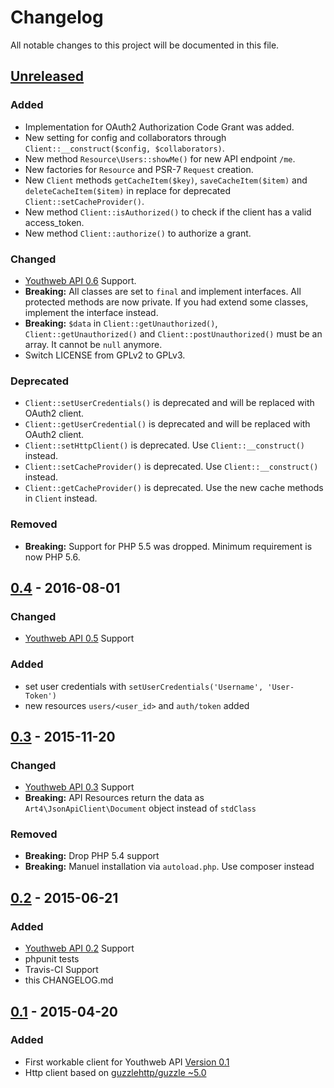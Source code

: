 # Changelog

All notable changes to this project will be documented in this file.

## [Unreleased]

### Added

- Implementation for OAuth2 Authorization Code Grant was added.
- New setting for config and collaborators through `Client::__construct($config, $collaborators)`.
- New method `Resource\Users::showMe()` for new API endpoint `/me`.
- New factories for `Resource` and PSR-7 `Request` creation.
- New `Client` methods `getCacheItem($key)`, `saveCacheItem($item)` and `deleteCacheItem($item)` in replace for deprecated `Client::setCacheProvider()`.
- New method `Client::isAuthorized()` to check if the client has a valid access_token.
- New method `Client::authorize()` to authorize a grant.

### Changed

- [Youthweb API 0.6](https://github.com/youthweb/youthweb-api/releases/tag/0.6) Support.
- **Breaking:** All classes are set to `final` and implement interfaces. All protected methods are now private. If you had extend some classes, implement the interface instead.
- **Breaking:** `$data` in `Client::getUnauthorized()`, `Client::getUnauthorized()` and `Client::postUnauthorized()` must be an array. It cannot be `null` anymore.
- Switch LICENSE from GPLv2 to GPLv3.

### Deprecated

- `Client::setUserCredentials()` is deprecated and will be replaced with OAuth2 client.
- `Client::getUserCredential()` is deprecated and will be replaced with OAuth2 client.
- `Client::setHttpClient()` is deprecated. Use `Client::__construct()` instead.
- `Client::setCacheProvider()` is deprecated. Use `Client::__construct()` instead.
- `Client::getCacheProvider()` is deprecated. Use the new cache methods in `Client` instead.

### Removed

- **Breaking:** Support for PHP 5.5 was dropped. Minimum requirement is now PHP 5.6.

## [0.4] - 2016-08-01

### Changed

- [Youthweb API 0.5](https://github.com/youthweb/youthweb-api/releases/tag/0.5) Support

### Added

- set user credentials with `setUserCredentials('Username', 'User-Token')`
- new resources `users/<user_id>` and `auth/token` added

## [0.3] - 2015-11-20

### Changed

- [Youthweb API 0.3](https://github.com/youthweb/youthweb-api/releases/tag/0.3) Support
- **Breaking:** API Resources return the data as `Art4\JsonApiClient\Document` object instead of `stdClass`

### Removed

- **Breaking:** Drop PHP 5.4 support
- **Breaking:** Manuel installation via `autoload.php`. Use composer instead

## [0.2] - 2015-06-21

### Added

- [Youthweb API 0.2](https://github.com/youthweb/youthweb-api/releases/tag/0.2) Support
- phpunit tests
- Travis-CI Support
- this CHANGELOG.md

## [0.1] - 2015-04-20

### Added

- First workable client for Youthweb API  [Version 0.1](https://github.com/youthweb/youthweb-api/releases/tag/0.1)
- Http client based on [guzzlehttp/guzzle ~5.0](https://github.com/guzzle/guzzle)

[Unreleased]: https://github.com/youthweb/php-youthweb-api/compare/0.4...HEAD
[0.4]: https://github.com/youthweb/php-youthweb-api/compare/0.3...0.4
[0.3]: https://github.com/youthweb/php-youthweb-api/compare/0.2...0.3
[0.2]: https://github.com/youthweb/php-youthweb-api/compare/0.1...0.2
[0.1]: https://github.com/youthweb/php-youthweb-api/compare/4edfb72fb1c989ac4ee91d8ed7d68d4b32c4a143...0.1
